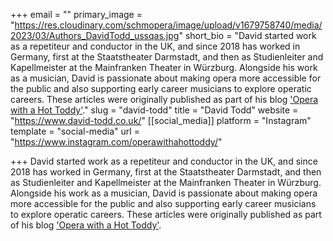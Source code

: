 +++
email = ""
primary_image = "https://res.cloudinary.com/schmopera/image/upload/v1679758740/media/2023/03/Authors_DavidTodd_ussqas.jpg"
short_bio = "David started work as a repetiteur and conductor in the UK, and since 2018 has worked in Germany, first at the Staatstheater Darmstadt, and then as Studienleiter and Kapellmeister at the Mainfranken Theater in Würzburg. Alongside his work as a musician, David is passionate about making opera more accessible for the public and also supporting early career musicians to explore operatic careers. These articles were originally published as part of his blog ['Opera with a Hot Toddy'](https://www.david-todd.co.uk/?page_id=770)."
slug = "david-todd"
title = "David Todd"
website = "https://www.david-todd.co.uk/"
[[social_media]]
platform = "Instagram"
template = "social-media"
url = "https://www.instagram.com/operawithahottoddy/"

+++
David started work as a repetiteur and conductor in the UK, and since 2018 has worked in Germany, first at the Staatstheater Darmstadt, and then as Studienleiter and Kapellmeister at the Mainfranken Theater in Würzburg. Alongside his work as a musician, David is passionate about making opera more accessible for the public and also supporting early career musicians to explore operatic careers. These articles were originally published as part of his blog ['Opera with a Hot Toddy'](https://www.david-todd.co.uk/?page_id=770).